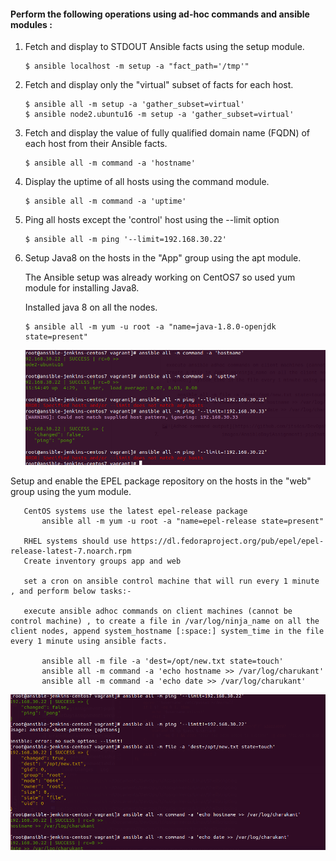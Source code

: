 #### Perform the following operations using ad-hoc commands and ansible modules :  ####

1. Fetch and display to STDOUT Ansible facts using the setup module.

   ```
   $ ansible localhost -m setup -a "fact_path='/tmp'"
   ```

2. Fetch and display only the "virtual" subset of facts for each host.

   ```
   $ ansible all -m setup -a 'gather_subset=virtual'
   $ ansible node2.ubuntu16 -m setup -a 'gather_subset=virtual'
   ```

3. Fetch and display the value of fully qualified domain name (FQDN) of each host from their Ansible facts.

   ```
   $ ansible all -m command -a 'hostname'
   ```

4. Display the uptime of all hosts using the command module.

   ```
   $ ansible all -m command -a 'uptime'
   ```

5. Ping all hosts except the 'control' host using the --limit option

   ```
   $ ansible all -m ping '--limit=192.168.30.22'
   ```

6. Setup Java8 on the hosts in the "App" group using the apt module.

   The Ansible setup was already working on CentOS7 so used yum module for installing Java8.

   Installed java 8 on all the nodes.

   ```
   $ ansible all -m yum -u root -a "name=java-1.8.0-openjdk state=present"
   ```
   ![Adhoc command output](https://github.com/its4cs/DevOpsNinja/blob/master/Assignments/images/AnsibleDay2Assignment1-adhoc1.png)

Setup and enable the EPEL package repository on the hosts in the "web" group using the yum module.
       
       CentOS systems use the latest epel-release package
           ansible all -m yum -u root -a "name=epel-release state=present"
       
       RHEL systems should use https://dl.fedoraproject.org/pub/epel/epel-release-latest-7.noarch.rpm
       Create inventory groups app and web
       
       set a cron on ansible control machine that will run every 1 minute , and perform below tasks:-
       
       execute ansible adhoc commands on client machines (cannot be control machine) , to create a file in /var/log/ninja_name on all the client nodes, append system_hostname [:space:] system_time in the file every 1 minute using ansible facts.
       
           ansible all -m file -a 'dest=/opt/new.txt state=touch'
           ansible all -m command -a 'echo hostname >> /var/log/charukant'
           ansible all -m command -a 'echo date >> /var/log/charukant'  

![Adhoc command output](https://github.com/its4cs/DevOpsNinja/blob/master/Assignments/images/AnsibleDay2Assignment1-adhoc2.png)